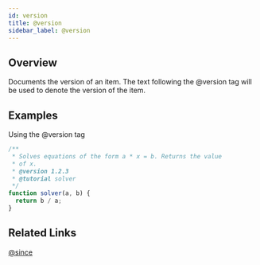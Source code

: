 ```yaml
---
id: version
title: @version
sidebar_label: @version
---
```


## Overview

Documents the version of an item. The text following the @version tag will be used to denote the version of the item.

## Examples

Using the @version tag

```js
/**
 * Solves equations of the form a * x = b. Returns the value
 * of x.
 * @version 1.2.3
 * @tutorial solver
 */
function solver(a, b) {
  return b / a;
}
```

## Related Links

[@since](./since.md)
